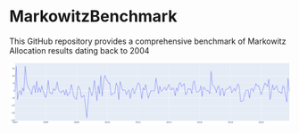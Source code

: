 # MarkowitzBenchmark
This GitHub repository provides a comprehensive benchmark of Markowitz Allocation results dating back to 2004

<div style="text-align:center">
  <img src="img/MarkowitzBenchmark.png"/>
</div>
